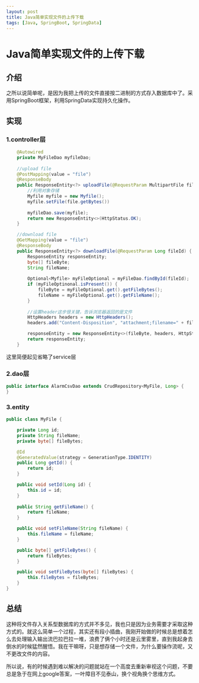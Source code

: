 ```yaml
---
layout: post
title: Java简单实现文件的上传下载
tags: [Java, SpringBoot, SpringData]
---
```



# Java简单实现文件的上传下载

## 介绍

之所以说简单呢，是因为我把上传的文件直接按二进制的方式存入数据库中了。采用SpringBoot框架，利用SpringData实现持久化操作。

## 实现

### 1.controller层

``` java
    @Autowired
	private MyFileDao myfileDao;
	
	//upload file
	@PostMapping(value = "file")
    @ResponseBody
    public ResponseEntity<?> uploadFile(@RequestParam MultipartFile file) throws IOException {
        //利用对象存储
        Myfile myfile = new Myfile();
        myfile.setFile(file.getBytes())
        
		myfileDao.save(myfile);
        return new ResponseEntity<>(HttpStatus.OK);
    }

	//download file
   	@GetMapping(value = "file")
    @ResponseBody
    public ResponseEntity<?> downloadFile(@RequestParam Long fileId) {
        ResponseEntity responseEntity;
		byte[] fileByte;
        String fileName;
        
        Optional<Myfile> myFileOptional = myFileDao.findById(fileId); 
        if (myFileOptinonal.isPresent()) {
			fileByte = myFileOptional.get().getFileBytes();
            fileName = myFileOptional.get().getFileName();
        }
		
        //设置header这步很关键，告诉浏览器返回的是文件
        HttpHeaders headers = new HttpHeaders();
        headers.add("Content-Disposition", "attachment;filename=" + fileName);

        responseEntity = new ResponseEntity<>(fileByte, headers, HttpStatus.OK);
        return responseEntity;
    }
```

这里简便起见省略了service层

### 2.dao层

``` java
public interface AlarmCsvDao extends CrudRepository<MyFile, Long> {
}
```

### 3.entity

``` java
public class MyFile {

    private Long id;
    private String fileName;
    private byte[] fileBytes;

    @Id
    @GeneratedValue(strategy = GenerationType.IDENTITY)
    public Long getId() {
        return id;
    }

    public void setId(Long id) {
        this.id = id;
    }
    
    public String getFileName() {
        return fileName;
    }

    public void setFileName(String fileName) {
        this.fileName = fileName;
    }

    public byte[] getFileBytes() {
        return fileBytes;
    }

    public void setFileBytes(byte[] fileBytes) {
        this.fileBytes = fileBytes;
    }
}
```

## 总结

​	这种将文件存入关系型数据库的方式并不多见，我也只是因为业务需要才采取这种方式的。就这么简单一个过程，其实还有段小插曲，我刚开始做的时候总是想着怎么去处理输入输出流巴拉巴拉一堆，浪费了俩个小时还是云里雾里，直到我起身去倒水的时候猛然醒悟。我在干嘛呀，只是想存储一个文件，为什么要操作流呢，又不更改文件的内容。

​	所以说，有的时候遇到难以解决的问题就站在一个高度去重新审视这个问题，不要总是急于在网上google答案，一叶障目不见泰山，换个视角换个思维方式。